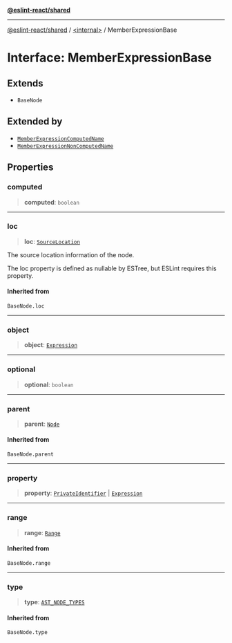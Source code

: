 [**@eslint-react/shared**](../../README.md)

***

[@eslint-react/shared](../../README.md) / [\<internal\>](../README.md) / MemberExpressionBase

# Interface: MemberExpressionBase

## Extends

- `BaseNode`

## Extended by

- [`MemberExpressionComputedName`](MemberExpressionComputedName.md)
- [`MemberExpressionNonComputedName`](MemberExpressionNonComputedName.md)

## Properties

### computed

> **computed**: `boolean`

***

### loc

> **loc**: [`SourceLocation`](SourceLocation.md)

The source location information of the node.

The loc property is defined as nullable by ESTree, but ESLint requires this property.

#### Inherited from

`BaseNode.loc`

***

### object

> **object**: [`Expression`](../type-aliases/Expression.md)

***

### optional

> **optional**: `boolean`

***

### parent

> **parent**: [`Node`](../type-aliases/Node.md)

#### Inherited from

`BaseNode.parent`

***

### property

> **property**: [`PrivateIdentifier`](PrivateIdentifier.md) \| [`Expression`](../type-aliases/Expression.md)

***

### range

> **range**: [`Range`](../type-aliases/Range.md)

#### Inherited from

`BaseNode.range`

***

### type

> **type**: [`AST_NODE_TYPES`](../enumerations/AST_NODE_TYPES.md)

#### Inherited from

`BaseNode.type`
